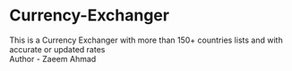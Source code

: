 # Currency-Exchanger
This is a Currency Exchanger with more than 150+ countries lists and with accurate or updated rates
<br>
Author - Zaeem Ahmad
